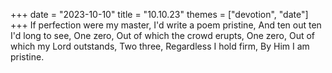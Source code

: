 +++
date = "2023-10-10"
title = "10.10.23"
themes = ["devotion", "date"]
+++
If perfection were my master,
I'd write a poem pristine,
And ten out ten I'd long to see,
One zero,
Out of which the crowd erupts,
One zero,
Out of which my Lord outstands,
Two three,
Regardless I hold firm,
By Him I am pristine.
